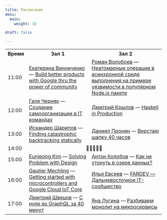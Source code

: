 ```yaml
---
title: Расписание
menu:
  main:
    weight: 10

draft: false

---
```


<table>
<tr>
  <th>Время</th>
  <th>Зал 1</th>
  <th>Зал 2</th>
</tr>
<tr>
  <td>11:00</td>
  <td>
    <a href="/speakers/ekaterina_vinnichenko">Екатерина Винниченко</a> —
    <a href="/sessions/better_with_google">Build better products with Google thru the power of community</a>
  </td>
  <td>
    <a href="/speakers/roman_voloboev">Роман Волобоев</a> —
    <a href="/sessions/vulnerability">Неатомарные операции в асинхронной среде выполнения на примере уязвимости в популярном Node.js пакете</a>
  </td>
</tr>
<tr>
  <td>12:00</td>
  <td>
    <a href="/speakers/galina_chernyak">Галя Черняк</a> —
    <a href="/sessions/self-organization_in_teams">Создание самоорганизации в IT командах</a>
  </td>
  <td>
    <a href="/speakers/dima_krylov">Дмитрий Крылов</a> —
    <a href="/sessions/haskell_in_production">Haskell in Production</a>
  </td>
</tr>
<tr>
  <td>13:00</td>
  <td>
    <a href="/speakers/iskander_sharipov">Искандер Шарипов</a> —
    <a href="/sessions/finding_backtracking">Finding catastrophic backtracking statically</a>
  <td>
    <a href="/speakers/daniil_pronin">Даниил Пронин</a> —
    <a href="/sessions/header_in_40_hours">Верстаю шапку 40 часов</a>
  </td>
</tr>
<tr>
  <td>14:00</td>
  <td colspan="2" style="text-align: center;">
    🍕🍕🍕🍕🍕
  </td>
</tr>
<tr>
  <td>15:00</td>
  <td>
    <a href="/speakers/eunjeong_kim">Eunjeong Kim</a> —
    <a href="/sessions/solving_problems_with_design">Solving Problem with Design</a>
  </td>
  <td>
    <a href="/speakers/anton_kolobov">Антон Колобов</a> —
    <a href="/sessions/data_lake">Как не утонуть в озере данных?</a>
  </td>
</tr>
<tr>
  <td>16:00</td>
  <td>
    <a href="/speakers/gautier_mechling">Gautier Mechling</a> —
    <a href="/sessions/getting_started_iot">Getting started with microcontrollers and Google Cloud IoT Core</a>
  </td>
  <td>
    <a href="/speakers/ilya_evseev">Илья Евсеев</a> —
    <a href="/sessions/fardev">FARDEV — Дальневосточное IT-сообщество</a>
  </td>
</tr>
<tr>
  <td>17:00</td>
  <td>
    <a href="/speakers/dmitry_shvetsov">Дмитрий Швецов</a> —
    <a href="/sessions/graphql">C нуля до GraphQL за 40 минут</a>
  </td>
  <td>
    <a href="/speakers/yana_lugina">Яна Лугина</a> —
    <a href="/sessions/kill_the_monolith">Разбиваем монолит на микросервисы</a>
  </td>
</tr>
</table>
